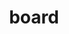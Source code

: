 ---
title: board
members:
- name: Judy Bruner
  slug: judy-bruner
  image: ../images/bruner.png 
  title: Executive Vice President, Administration and Chief Financial Officer, SanDisk Corporation (retired)
  age: 61
  type: Independent Director
  since: Director since 2016
  otherBoards: 
    - title: Rapid7, Inc.
    - title: Seagate Technology plc
    - title: Varian Medical Systems, Inc.
  summaryComittees:
    - title: Governance (Chair)
    - title: Audit
  boardComittees:
    - title: Corporate Governance and Nominating (Chair)
    - title: Audit
  keyQualifications: 
    - title: Executive leadership and management experience
    - title: Semiconductor industry leadership
    - title: Accounting principles, financial controls, financial reporting rules and regulations, and audit procedures
    - title: Global business, industry, finance, information technology and operational experience
    - title: Risk management and controls
    - title: Strategy and innovation
    - title: Public company board experience
  bio: >
    Judy Bruner served as Executive Vice President, Administration and Chief Financial Officer of SanDisk Corporation, a supplier of flash storage products, from June 2004 until its acquisition by Western Digital in May 2016. Previously, she was Senior Vice President and Chief Financial Officer of Palm, Inc., a provider of handheld computing and communications solutions, from September 1999 until June 2004. Prior to Palm, Inc., Ms. Bruner held financial management positions at 3Com Corporation, Ridge Computers and Hewlett-Packard Company. She currently serves as a member of the boards of directors of Rapid7, Inc., Seagate Technology plc and Varian Medical Systems, Inc. Ms. Bruner previously served as a member of the board of directors of Brocade Communications Systems, Inc., from 2009 until its acquisition in November 2017.

- name: Xun (Eric) Chen
  slug: eric-chen
  age: 50
  type: Independent Director
  since: Director since 2015
  summaryComittees:
    - title: Compensation
  boardComittees:
    - title: Human Resources and Compensation
    - title: Strategy
  keyQualifications: 
    - title: Executive leadership and management experience
    - title: Semiconductor industry leadership
    - title: Global business, industry and operational experience in the technology and information sector
    - title: Mergers and acquisitions, capital markets
    - title: Strategy and innovation
    - title: Public company board experience
  image: ../images/chen.png
  title: Managing Partner, SB Investments Advisers (US), Inc.
  bio: >
    Eric Chen is a Managing Partner of SB Investment Advisers (US), Inc. (“SBIA”), an investment adviser focused on investments in the technology sector, since March 2018. Prior to joining SBIA, Dr. Chen was the Chief Executive Officer and Co-Founder of BaseBit Technologies, Inc., a technology company in Silicon Valley. He served as CEO of BaseBit Technologies since it was founded in October 2015, except from March 2016 until December 2017, when BaseBit was a portfolio company of Team Curis Group, a group of integrated biotechnology and data technology companies and laboratories, during which time Dr. Chen served as CEO of Team Curis Group. From 2008 to 2015, Dr. Chen served as a managing director of Silver Lake, a leading private investment firm focused on technology-enabled and related growth industries. Prior to Silver Lake, Dr. Chen was a senior vice president and served on the executive committee of ASML Holding N.V. He joined ASML following its 2007 acquisition of Brion Technologies, Inc., a company he co-founded in 2002 and served as Chief Executive Officer. Prior to Brion Technologies, Dr. Chen was a senior vice president at J.P. Morgan. He served as a member of the boards of directors of Qihoo 360 Technology Co. Ltd. from 2014 to July 2016 and of Varian Semiconductor Equipment Associates, Inc. (“Varian”) from 2004 until its acquisition by Applied in 2011. Dr. Chen also currently serves as a member of the board of directors of Che Hao Duo Group.
- name: Aart J. de Geus
  slug: aart-de-geus
  image: ../images/aart.png 
  title: Chairman and Co-Chief Executive Officer, Synopsys, Inc.
  age: 65
  type: Independent Director
  since: Director since 2007
  summaryComittees:
    - title: Strategy (Chair)
    - title: Investment
  otherBoards: 
    - title: Synopsis, Inc.
  boardComittees:
    - title: Strategy (Chair)
    - title: Investment
  keyQualifications: 
    - title: Executive leadership and global management experience
    - title: Semiconductor industry leadership
    - title: Innovation, management development and understanding of global challenges and opportunities
    - title: Navigating a company from start-up through various stages of growth
    - title: Mergers and acquisitions
    - title: Cybersecurity
    - title: Risk management and controls
    - title: Public company board experience
  bio: >
    Aart J. de Geus is a co-founder of Synopsys, Inc., a provider of electronic design automation software and related services for semiconductor design companies, and currently serves as its Chairman of the Board of Directors and Co-Chief Executive Officer. Since 1986, Dr. de Geus has held various positions at Synopsys, including President, Senior Vice President of Engineering and Senior Vice President of Marketing, and has served as a member of its board of directors. From 1982 to 1986, Dr. de Geus was employed by the General Electric Company, a global power, renewable energy, aviation, healthcare and finance company, where he was the Manager of the Advanced Computer-Aided Engineering Group.
- name: Gary E. Dickerson
  slug: gary-dickerson
  image: ../images/dickerson.png 
  title: President and Chief Executive Officer, Applied Materials, Inc.
  age: 62
  since: Director since 2013
  keyQualifications: 
    - title: Executive leadership and global management experience
    - title: Semiconductor industry leadership
    - title: Global business, industry and operational experience
    - title: Extensive engineering and technological leadership
    - title: Understanding of complex industry and global challenges
    - title: Expertise in driving stategy, innovation and product development
  bio: >
    Gary E. Dickerson has been Chief Executive Officer and a member of the Board of Directors of Applied since Mr. Dickerson was named President of Applied in June 2012, after joining Applied following its acquisition in November 2011 of Varian Semiconductor Equipment Associates, Inc., a supplier of semiconductor manufacturing equipment. Mr. Dickerson had served as Chief Executive Officer and a director of Varian since 2004. Prior to joining Varian in 2004, Mr. Dickerson served 18 years with KLA-Tencor Corporation, a supplier of process control and yield management solutions for the semiconductor and related industries, where he held a variety of operations and product development roles, including President and Chief Operating Officer. Mr. Dickerson started his semiconductor career in manufacturing and engineering management at General Motors’ Delco Electronics Division and then AT&T, Inc.
- name: Stephen R. Forrest
  slug: stephen-forrest
  image: ../images/forrest.png
  title: Professor of Electrical Engineering & Computer Science, Physics, and Materials Science & Engineering, University of Michigan
  age: 69
  type: Independent Director
  since: Director since 2008
  summaryComittees:
    - title: Audit
    - title: Strategy
    - title: Investment
  boardComittees:
    - title: Audit
    - title: Strategy
    - title: Investment
  keyQualifications: 
    - title: Semiconductor, displays and alternative energy technologies
    - title: Research and development portfolio management
    - title: Government policy
    - title: Strategy, innovation, technology licensing and product commercialization
    - title: Mergers and acquisitions
    - title: Establishing partnerships to develop businesses in new markets focused on alternative energy and other technologies
  bio: >
    Stephen R. Forrest holds faculty appointments as Professor of Electrical Engineering and Computer Science, as Professor of Physics, and as Professor of Materials Science and Engineering at the University of Michigan, and leads the University’s Optoelectronics Components and Materials Group. Dr. Forrest also has been the lead editor of Physical Review Applied, a scientific journal covering engineering, physics and technologies, since June 2017. From January 2006 to December 2013, Dr. Forrest also served as Vice President for Research at the University of Michigan. From 1992 to 2005, Dr. Forrest served in a number of positions at Princeton University, including Chair of the Electrical Engineering Department, Director of the Center for Photonics and Optoelectronic Materials, and director of the National Center for Integrated Photonic Technology. Prior to Princeton, Dr. Forrest was a faculty member of the Electrical Engineering and Materials Science Departments at the University of Southern California. Dr. Forrest has participated in the founding of five companies commercializing fiber optic components, displays, lighting and solar cells.

- name: Thomas J. Iannotti
  slug: thomas-iannotti
  image: ../images/iannotti.png 
  title: Senior Vice President and General Manager, Enterprise Services, Hewlett-Packard Company (retired)
  age: 63
  type: Chairman of the Board, Independent Director
  since: Director since 2005
  summaryComittees:
    - title: Compensation (Chair)
  otherBoards: 
    - title: Atento S.A.
  boardComittees:
    - title: Human Resources and Compensation (Chair)
  keyQualifications: 
    - title: Service management for technology companies on a global, regional and country level
    - title: Senior leadership and management experience
    - title: Global business, industry and operational experience
    - title: International strategic and business development
    - title: Public company board experience
  bio: Thomas J. Iannotti served as Senior Vice President and General Manager, Enterprise Services, for Hewlett-Packard Company, a technology solutions provider to consumers, businesses and institutions globally, from February 2009 until his retirement in October 2011. From 2002 to January 2009, Mr. Iannotti held various executive positions at Hewlett-Packard, including Senior Vice President and Managing Director, Enterprise Business Group, Americas. From 1978 to 2002, Mr. Iannotti worked at Digital Equipment Corporation, a vendor of computer systems and software, and at Compaq Computer Corporation, a supplier of personal computing systems, after its acquisition of Digital Equipment Corporation. Mr. Iannotti currently serves as lead director of the board of directors of Atento S.A.
- name: Alexander A. Karsner
  slug: alexander-karsner
  image: ../images/karsner.png 
  title: Senior Strategist, X
  age: 52
  type: Independent Director
  since: Director since 2008
  summaryComittees:
    - title: Compensation
    - title: Governance
  boardComittees:
    - title: Human Resources and Compensation
    - title: Corporate Governance and Nominating
  keyQualifications: 
    - title: Expertise in public policy and government relations
    - title: Domestic and international trade, development and investment markets
    - title: Cybersecurity
    - title: Environment and sustainability, including renewable energy policy, technologies and commercialization
    - title: Entrepreneurial leadership
    - title: Strategy and innovation
    - title: Public company board experience
  bio: >
    Alexander A. Karsner is Senior Strategist at X, the innovation lab of Alphabet Inc. Mr. Karsner is also Executive Chairman of Elemental Labs, which pursues market transformation through nature-based solutions. Mr. Karsner most recently served as Managing Partner of Emerson Collective, an investment platform funding non-profit, philanthropic and for-profit portfolios advancing education, immigration, the environment and other social innovation initiatives, from January 2016 to July 2019. Prior to this, Mr. Karsner has been Founder and CEO of Manifest Energy Inc., an energy technology development and investment firm, since July 2009, and has served as its Executive Chairman since January 2013. From March 2006 to August 2008, he served as Assistant Secretary for Energy Efficiency and Renewable Energy at the U.S. Department of Energy, and exercised a diplomatic role as a principal in the UN Framework Convention on Climate Change. From August 2002 to March 2006, Mr. Karsner was Founder and Managing Director of Enercorp, a private company involved in international project development, management and financing of energy infrastructure. Mr. Karsner has also worked with Tondu Energy Systems of Texas, Wartsila Power Development of Finland and other multi-national energy firms and developers. He is a Precourt Energy Scholar at Stanford University’s School of Civil and Environmental Engineering, and serves on Advisory Boards of MIT Medialab, and the Polsky Center for Entrepreneurship at the University of Chicago’s Booth School of Business. Mr. Karsner served as a member of the board of directors of Codexis, Inc. from 2009 to 2014, as well as Argonne National Laboratory, and was previously an Associate of the Harvard Kennedy School. He presently is on the board of Conservation International and director emeritus of the National Marine Sanctuaries Foundation. He is a Life Member of the Council of Foreign Relations and the Trilateral Commission, Distinguished Fellow of the Council on Competitiveness and a Henry Crown Fellow of the Aspen Institute.

- name: Adrianna C. Ma
  slug: adrianna-ma
  image: ../images/ma.png
  title: Managing Partner, Haleakala Holdings LLC
  age: 46
  type: Independent Director
  since: Director since 2015
  summaryComittees:
    - title: Audit
    - title: Investment (Chair)
    - title: Governance
  boardComittees:
    - title: Investment (Chair)
    - title: Audit
    - title: Corporate Governance and Nominating
  keyQualifications: 
    - title: Broad experience with technology companies
    - title: Expertise in global growth investment
    - title: Financial and accounting expertise
    - title: Mergers and acquisitions, capital markets
    - title: Board experience with technology-enabled growth companies
  bio: >
    Adrianna C. Ma has served as Managing Partner of Haleakala Holdings LLC, her personal investment firm, since July 2019. From May 2015 to June 2019, she was a Managing Partner at the Fremont Group, a private investment company where she was responsible for a portfolio of funds, including its investment strategy, asset allocation, manager selection and risk management. From 2005 to April 2015, Ms. Ma served as a Managing Director at General Atlantic LLC, a global growth equity firm, where she invested in and served on the boards of directors of technology-enabled growth companies around the world. Prior to joining General Atlantic, Ms. Ma worked at Morgan Stanley & Co. Incorporated as an investment banker in the Mergers, Acquisitions and Restructuring Department. Ms. Ma previously served as a member of the board of directors of Jagged Peak Energy Inc. from 2019 to 2020 and C&J Energy Services, Inc. from 2013 to 2015.
- name: Yvonne McGill
  slug: yvonne-mcgill
  image: ../images/mcgill.png
  title: Chief Financial Officer, Senior Vice President, Infrastructure Solutions Group and Global FinancialPlanning and Analysis, Dell Technologies, Inc.
  age: 52
  type: Independent Director
  since: Director since 2019
  summaryComittees:
    - title: Audit
  boardComittees:
    - title: Audit
  keyQualifications: 
    - title: Executive leadership and management experience
    - title: Accounting principles, financial controls, financial reporting rules and regulations, and audit procedures
    - title: Global business, industry and operational experience in the technology sector
  bio: >
    Yvonne McGill has been Chief Financial Officer and Senior Vice President, Infrastructure Solutions Group since March 2018 and Senior Vice President, Global Financial Planning and Analysis since August 2015 at Dell Technologies, Inc., a leading global end-to-end technology provider, with a comprehensive portfolio of IT hardware, software and service solutions spanning both traditional infrastructure and emerging, multi-cloud technologies. Ms. McGill served in various other finance leadership roles since joining Dell in 1997. Prior to Dell, Ms. McGill worked at ManTech International Corporation and Price Waterhouse. She is a Certified Public Accountant (inactive). Ms. McGill also currently serves on the Susan G. Komen Greater and Central Texas Foundation Board.

- name: Scott A. McGregor
  slug: scott-mcgregor
  image: ../images/mcgregor.png 
  title: President and Chief Executive Officer, Broadcom Corporation (retired)
  age: 63
  type: Independent Director
  since: Director since 2019
  summaryComittees:
    - title: Audit
    - title: Strategy
  otherBoards: 
    - title: Equifax Inc. (since October 2017)
  boardComittees:
    - title: Audit
    - title: Stategy
  keyQualifications: 
    - title: Executive leadership and management experience
    - title: Semiconductor industry leadership
    - title: Strategy, innovation, management development and understanding of global challenges and opportunities
    - title: Cybersecurity
    - title: Risk management and controls
    - title: Public company board experience
  bio: >
    Scott A. McGregor served as President and Chief Executive Officer and as a member of the board of directors of Broadcom Corporation, a world leader in wireless connectivity, broadband, automotive and networking infrastructure, from 2005 until the company was acquired by Avago Technologies Limited in February 2016. Mr. McGregor joined Broadcom from Philips Semiconductors (now NXP Semiconductors), where he was President and Chief Executive Officer. He previously served in a range of senior management positions at Santa Cruz Operation Inc., Digital Equipment Corporation (now part of HP), Xerox PARC and Microsoft, where he was the architect and development team leader for Windows 1.0. Mr. McGregor currently serves as a member of the board of directors of Equifax Inc., and Luminar Technologies. He previously served as a member of the boards of directors of Ingram Micro Inc., TSMC, and Xactly Corporation.
---